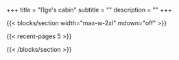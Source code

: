 +++
title = "l1ge's cabin"
subtitle = ""
description = ""
+++

{{< blocks/section width="max-w-2xl" mdown="off" >}}

{{< recent-pages 5 >}}

{{< /blocks/section >}}
